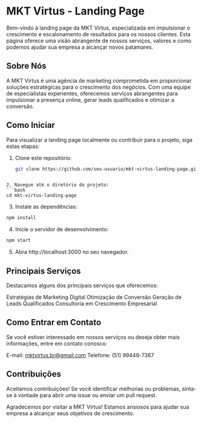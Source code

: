 # MKT Virtus - Landing Page

Bem-vindo à landing page da MKT Virtus, especializada em impulsionar o crescimento e escalonamento de resultados para os nossos clientes. Esta página oferece uma visão abrangente de nossos serviços, valores e como podemos ajudar sua empresa a alcançar novos patamares.

## Sobre Nós

A MKT Virtus é uma agência de marketing comprometida em proporcionar soluções estratégicas para o crescimento dos negócios. Com uma equipe de especialistas experientes, oferecemos serviços abrangentes para impulsionar a presença online, gerar leads qualificados e otimizar a conversão.

## Como Iniciar

Para visualizar a landing page localmente ou contribuir para o projeto, siga estas etapas:

1. Clone este repositório:

   ```bash
   git clone https://github.com/seu-usuario/mkt-virtus-landing-page.git
```

2. Navegue até o diretório do projeto:
```bash
cd mkt-virtus-landing-page
```
3. Instale as dependências:

```bash
npm install
```
4. Inicie o servidor de desenvolvimento:
```bash
npm start
```
5. Abra http://localhost:3000 no seu navegador.

## Principais Serviços
Destacamos alguns dos principais serviços que oferecemos:

Estratégias de Marketing Digital
Otimização de Conversão
Geração de Leads Qualificados
Consultoria em Crescimento Empresarial

## Como Entrar em Contato
Se você estiver interessado em nossos serviços ou deseja obter mais informações, entre em contato conosco:

E-mail: mktvirtus.br@gmail.com
Telefone: (51) 99448-7367

## Contribuições
Aceitamos contribuições! Se você identificar melhorias ou problemas, sinta-se à vontade para abrir uma issue ou enviar um pull request.

Agradecemos por visitar a MKT Virtus! Estamos ansiosos para ajudar sua empresa a alcançar seus objetivos de crescimento.